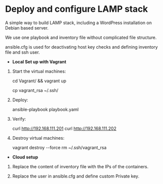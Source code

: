 # Deploy and configure LAMP stack
A simple way to build LAMP stack, including a WordPress installation on Debian based server.  

We use one playbook and inventory file without complicated file structure.   

ansible.cfg is used for deactivating host key checks and defining inventory file and ssh user.

* **Local Set up with Vagrant**

1. Start the virtual machines:  

    cd Vagrant/ && vagrant up  

    cp vagrant_rsa ~/.ssh/

2. Deploy:  

    ansible-playbook playbook.yaml

3. Verify:  

    curl http://192.168.111.201
    curl http://192.168.111.202

4. Destroy virtual machines:  

    vagrant destroy --force
    rm ~/.ssh/vagrant_rsa


* **Cloud setup**

1. Replace the content of inventory file with the IPs of the containers.  

2. Replace the user in ansible.cfg and define custom Private key.